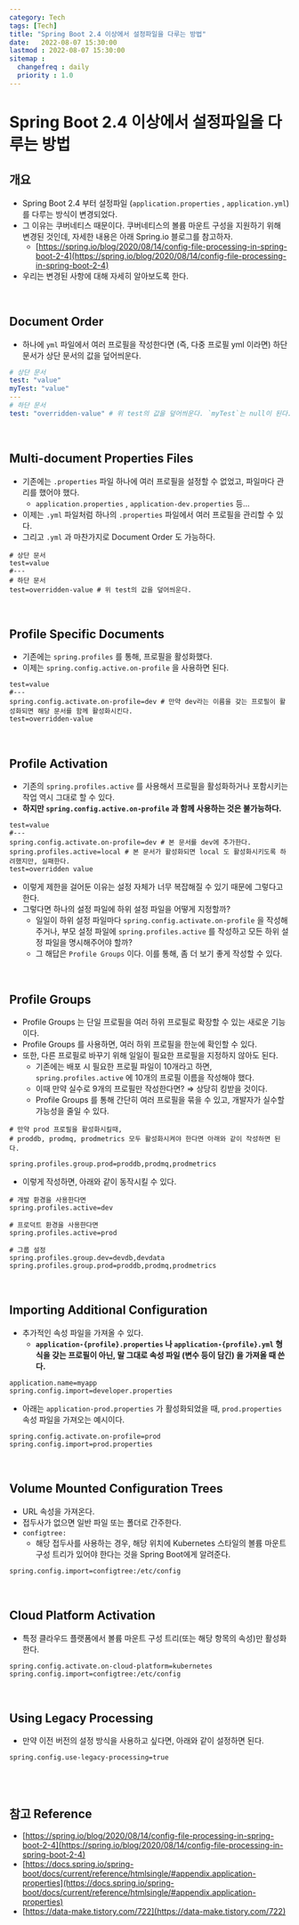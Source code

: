 ```yaml
---
category: Tech
tags: [Tech]
title: "Spring Boot 2.4 이상에서 설정파일을 다루는 방법"
date:   2022-08-07 15:30:00 
lastmod : 2022-08-07 15:30:00
sitemap :
  changefreq : daily
  priority : 1.0
---
```


# Spring Boot 2.4 이상에서 설정파일을 다루는 방법

## 개요

- Spring Boot 2.4 부터 설정파일 (`application.properties` , `application.yml`) 를 다루는 방식이 변경되었다.
- 그 이유는 쿠버네티스 때문이다. 쿠버네티스의 볼륨 마운트 구성을 지원하기 위해 변경된 것인데, 자세한 내용은 아래 Spring.io 블로그를 참고하자.
    - [https://spring.io/blog/2020/08/14/config-file-processing-in-spring-boot-2-4](https://spring.io/blog/2020/08/14/config-file-processing-in-spring-boot-2-4)
- 우리는 변경된 사항에 대해 자세히 알아보도록 한다.

<br/>

## Document Order

- 하나에 `yml` 파일에서 여러 프로필을 작성한다면 (즉, 다중 프로필 yml 이라면) 하단 문서가 상단 문서의 값을 덮어씌운다.

```yaml
# 상단 문서
test: "value"
myTest: "value"
---
# 하단 문서
test: "overridden-value" # 위 test의 값을 덮어씌운다. `myTest`는 null이 된다.
```

<br/>

## Multi-document Properties Files

- 기존에는 `.properties` 파일 하나에 여러 프로필을 설정할 수 없었고, 파일마다 관리를 했어야 했다.
    - `application.properties` , `application-dev.properties` 등…
- 이제는 `.yml` 파일처럼 하나의 `.properties` 파일에서 여러 프로필을 관리할 수 있다.
- 그리고 `.yml` 과 마찬가지로 Document Order 도 가능하다.

```text
# 상단 문서
test=value
#---
# 하단 문서
test=overridden-value # 위 test의 값을 덮어씌운다.
```

<br/>

## Profile Specific Documents

- 기존에는 `spring.profiles` 를 통해, 프로필을 활성화했다.
- 이제는 `spring.config.active.on-profile` 을 사용하면 된다.

```text
test=value
#---
spring.config.activate.on-profile=dev # 만약 dev라는 이름을 갖는 프로필이 활성화되면 해당 문서를 함께 활성화시킨다.
test=overridden-value
```

<br/>

## Profile Activation

- 기존의 `spring.profiles.active` 를 사용해서 프로필을 활성화하거나 포함시키는 작업 역시 그대로 할 수 있다.
- **하지만 `spring.config.active.on-profile` 과 함께 사용하는 것은 불가능하다.**

```text
test=value
#---
spring.config.activate.on-profile=dev # 본 문서를 dev에 추가한다.
spring.profiles.active=local # 본 문서가 활성화되면 local 도 활성화시키도록 하려했지만, 실패한다.
test=overridden value
```

- 이렇게 제한을 걸어둔 이유는 설정 자체가 너무 복잡해질 수 있기 때문에 그렇다고 한다.
- 그렇다면 하나의 설정 파일에 하위 설정 파일을 어떻게 지정할까?
    - 일일이 하위 설정 파일마다 `spring.config.activate.on-profile` 을 작성해주거나, 부모 설정 파일에 `spring.profiles.active` 를 작성하고 모든 하위 설정 파일을 명시해주어야 할까?
    - 그 해답은 `Profile Groups` 이다. 이를 통해, 좀 더 보기 좋게 작성할 수 있다.

<br/>

## Profile Groups

- Profile Groups 는 단일 프로필을 여러 하위 프로필로 확장할 수 있는 새로운 기능이다.
- Profile Groups 를 사용하면, 여러 하위 프로필을 한눈에 확인할 수 있다.
- 또한, 다른 프로필로 바꾸기 위해 일일이 필요한 프로필을 지정하지 않아도 된다.
    - 기존에는 배포 시 필요한 프로필 파일이 10개라고 하면, `spring.profiles.active` 에 10개의 프로필 이름을 작성해야 했다.
    - 이때 만약 실수로 9개의 프로필만 작성한다면? ⇒ 상당히 킹받을 것이다.
    - Profile Groups 를 통해 간단히 여러 프로필을 묶을 수 있고, 개발자가 실수할 가능성을 줄일 수 있다.

```text
# 만약 prod 프로필을 활성화시킬때,
# proddb, prodmq, prodmetrics 모두 활성화시켜야 한다면 아래와 같이 작성하면 된다. 

spring.profiles.group.prod=proddb,prodmq,prodmetrics
```

- 이렇게 작성하면, 아래와 같이 동작시킬 수 있다.

```text
# 개발 환경을 사용한다면
spring.profiles.active=dev

# 프로덕트 환경을 사용한다면
spring.profiles.active=prod

# 그룹 설정
spring.profiles.group.dev=devdb,devdata
spring.profiles.group.prod=proddb,prodmq,prodmetrics
```

<br/>

## Importing Additional Configuration

- 추가적인 속성 파일을 가져올 수 있다.
    - **`application-{profile}.properties` 나 `application-{profile}.yml` 형식을 갖는 프로필이 아닌, 말 그대로 속성 파일 (변수 등이 담긴) 을 가져올 때 쓴다.**

```text
application.name=myapp
spring.config.import=developer.properties
```

- 아래는 `application-prod.properties` 가 활성화되었을 때, `prod.properties` 속성 파일을 가져오는 예시이다.

```text
spring.config.activate.on-profile=prod
spring.config.import=prod.properties
```

<br/>

## Volume Mounted Configuration Trees

- URL 속성을 가져온다.
- 접두사가 없으면 일반 파일 또는 폴더로 간주한다.
- `configtree:`
    - 해당 접두사를 사용하는 경우, 해당 위치에 Kubernetes 스타일의 볼륨 마운트 구성 트리가 있어야 한다는 것을 Spring Boot에게 알려준다.

```text
spring.config.import=configtree:/etc/config
```

<br/>

## Cloud Platform Activation

- 특정 클라우드 플랫폼에서 볼륨 마운트 구성 트리(또는 해당 항목의 속성)만 활성화한다.

```text
spring.config.activate.on-cloud-platform=kubernetes
spring.config.import=configtree:/etc/config
```

<br/>

## Using Legacy Processing

- 만약 이전 버전의 설정 방식을 사용하고 싶다면, 아래와 같이 설정하면 된다.

```
spring.config.use-legacy-processing=true
```

<br/><br/>

## 참고 Reference

- [https://spring.io/blog/2020/08/14/config-file-processing-in-spring-boot-2-4](https://spring.io/blog/2020/08/14/config-file-processing-in-spring-boot-2-4)
- [https://docs.spring.io/spring-boot/docs/current/reference/htmlsingle/#appendix.application-properties](https://docs.spring.io/spring-boot/docs/current/reference/htmlsingle/#appendix.application-properties)
- [https://data-make.tistory.com/722](https://data-make.tistory.com/722)